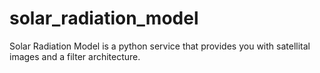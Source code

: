solar_radiation_model
=====================

Solar Radiation Model is a python service that provides you with satellital images and a filter architecture.
